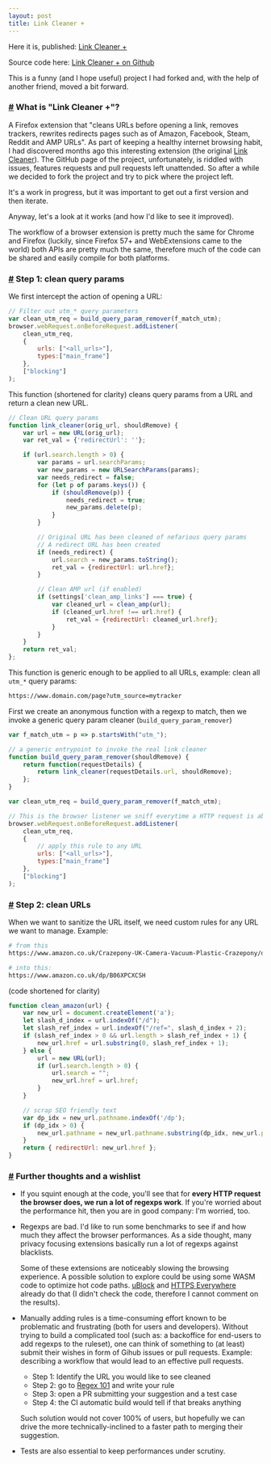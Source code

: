 ```yaml
---
layout: post
title: Link Cleaner +
---
```


Here it is, published: [Link Cleaner +](https://addons.mozilla.org/en-US/firefox/addon/link-cleaner-plus)

Source code here: [Link Cleaner + on Github](hhttps://github.com/apiraino/link_cleane)

This is a funny (and I hope useful) project I had forked and, with the help of another friend, moved a bit forward.

### <a id="part_i" href="#part_i" class="header-anchor">#</a> What is "Link Cleaner +"?

A Firefox extension that "cleans URLs before opening a link, removes trackers, rewrites redirects pages such as of Amazon, Facebook, Steam, Reddit and AMP URLs". As part of keeping a healthy internet browsing habit, I had discovered months ago this interesting extension (the original [Link Cleaner](https://addons.mozilla.org/en-US/firefox/addon/link-cleaner)). The GitHub page of the project, unfortunately, is riddled with issues, features requests and pull requests left unattended. So after a while we decided to fork the project and try to pick where the project left.

It's a work in progress, but it was important to get out a first version and then iterate.

Anyway, let's a look at it works (and how I'd like to see it improved).

The workflow of a browser extension is pretty much the same for Chrome and Firefox (luckily, since Firefox 57+ and WebExtensions came to the world) both APIs are pretty much the same, therefore much of the code can be shared and easily compile for both platforms.

### <a id="part_ii" href="#part_ii" class="header-anchor">#</a> Step 1: clean query params

We first intercept the action of opening a URL:

``` javascript
// Filter out utm_* query parameters
var clean_utm_req = build_query_param_remover(f_match_utm);
browser.webRequest.onBeforeRequest.addListener(
    clean_utm_req,
    {
        urls: ["<all_urls>"],
        types:["main_frame"]
    },
    ["blocking"]
);
```

This function (shortened for clarity) cleans query params from a URL and return a clean new URL.

``` javascript
// Clean URL query params
function link_cleaner(orig_url, shouldRemove) {
    var url = new URL(orig_url);
    var ret_val = {'redirectUrl': ''};

    if (url.search.length > 0) {
        var params = url.searchParams;
        var new_params = new URLSearchParams(params);
        var needs_redirect = false;
        for (let p of params.keys()) {
            if (shouldRemove(p)) {
                needs_redirect = true;
                new_params.delete(p);
            }
        }

        // Original URL has been cleaned of nefarious query params
        // A redirect URL has been created
        if (needs_redirect) {
            url.search = new_params.toString();
            ret_val = {redirectUrl: url.href};
        }

        // Clean AMP url (if enabled)
        if (settings['clean_amp_links'] === true) {
            var cleaned_url = clean_amp(url);
            if (cleaned_url.href !== url.href) {
                ret_val = {redirectUrl: cleaned_url.href};
            }
        }
    }
    return ret_val;
};
```

This function is generic enough to be applied to all URLs, example: clean all `utm_*` query params:

``` bash
https://www.domain.com/page?utm_source=mytracker
```

First we create an anonymous function with a regexp to match, then we invoke a generic query param cleaner (`build_query_param_remover`)

``` javascript
var f_match_utm = p => p.startsWith("utm_");

// a generic entrypoint to invoke the real link cleaner
function build_query_param_remover(shouldRemove) {
    return function(requestDetails) {
        return link_cleaner(requestDetails.url, shouldRemove);
    };
}

var clean_utm_req = build_query_param_remover(f_match_utm);

// This is the browser listener we sniff everytime a HTTP request is about to be performed
browser.webRequest.onBeforeRequest.addListener(
    clean_utm_req,
    {
        // apply this rule to any URL
        urls: ["<all_urls>"],
        types:["main_frame"]
    },
    ["blocking"]
);
```

### <a id="part_iii" href="#part_iii" class="header-anchor">#</a> Step 2: clean URLs

When we want to sanitize the URL itself, we need custom rules for any URL we want to manage. Example:

``` bash
# from this
https://www.amazon.co.uk/Crazepony-UK-Camera-Vacuum-Plastic-Crazepony/dp/B06XPCXCSH?SubscriptionId=AKIAILSHYYTFIVPWUY6Q&...

# into this:
https://www.amazon.co.uk/dp/B06XPCXCSH
```

(code shortened for clarity)


``` javascript
function clean_amazon(url) {
    var new_url = document.createElement('a');
    let slash_d_index = url.indexOf("/d");
    let slash_ref_index = url.indexOf("/ref=", slash_d_index + 2);
    if (slash_ref_index > 0 && url.length > slash_ref_index + 1) {
        new_url.href = url.substring(0, slash_ref_index + 1);
    } else {
        url = new URL(url);
        if (url.search.length > 0) {
            url.search = "";
            new_url.href = url.href;
        }
    }

    // scrap SEO friendly text
    var dp_idx = new_url.pathname.indexOf('/dp');
    if (dp_idx > 0) {
        new_url.pathname = new_url.pathname.substring(dp_idx, new_url.pathname.length);
    }
    return { redirectUrl: new_url.href };
}
```

### <a id="part_iv" href="#part_iv" class="header-anchor">#</a> Further thoughts and a wishlist

- If you squint enough at the code, you'll see that for <strong>every HTTP request the browser does, we run a lot of regexps work</strong>. If you're worried about the performance hit, then you are in good company: I'm worried, too.

- Regexps are bad. I'd like to run some benchmarks to see if and how much they affect the browser performances. As a side thought, many privacy focusing extensions basically run a lot of regexps against blacklists.

  Some of these extensions are noticeably slowing the browsing experience. A possible solution to explore could be using some WASM code to optimize hot code paths. [uBlock](https://github.com/gorhill/uBlock/tree/master/src/lib/lz4) and [HTTPS Everywhere](https://github.com/EFForg/https-everywhere) already do that (I didn't check the code, therefore I cannot comment on the results).

- Manually adding rules is a time-consuming effort known to be problematic and frustrating (both for users and developers). Without trying to build a complicated tool (such as: a backoffice for end-users to add regexps to the ruleset), one can think of something to (at least) submit their wishes in form of Gihub issues or pull requests. Example: describing a workflow that would lead to an effective pull requests.
  - Step 1: Identify the URL you would like to see cleaned
  - Step 2: go to [Regex 101](https://regex101.com) and write your rule
  - Step 3: open a PR submitting your suggestion and a test case
  - Step 4: the CI automatic build would tell if that breaks anything

  Such solution would not cover 100% of users, but hopefully we can drive the more technically-inclined to a faster path to merging their suggestion.
- Tests are also essential to keep performances under scrutiny.
